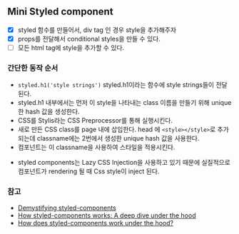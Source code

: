 ## Mini Styled component

- [x] styled 함수를 만들어서, div tag 인 경우 style을 추가해주자
- [x] props를 전달해서 conditional styles을 만들 수 있다.
- [ ] 모든 html tag에 style을 추가할 수 있다.

### 간단한 동작 순서

- `styled.h1('style strings')` styled.h1이라는 함수에 style strings들이 전달된다.
- styled.h1 내부에서는 먼저 이 style을 나타내는 class 이름을 만들기 위해 unique한 hash 값을 생성한다.
- CSS를 Stylis라는 CSS Preprocessor를 통해 실행시킨다.
- 새로 만든 CSS class를 page 내에 삽입한다. head 에 `<style></style>`로 추가되는데 classname에는 2번에서 생성한 unique hash 값을 사용한다.
- 컴포넌트는 이 classname을 사용하여 스타일을 적용시킨다.

* styled components는 Lazy CSS Injection을 사용하고 있기 때문에 실질적으로 컴포넌트가 rendering 될 때 Css style이 inject 된다.

### 참고

- [Demystifying styled-components](https://www.joshwcomeau.com/react/demystifying-styled-components/?ck_subscriber_id=887763118)
- [How styled-components works: A deep dive under the hood](https://medium.com/styled-components/how-styled-components-works-618a69970421)
- [How does styled-components work under the hood?](https://medium.com/@_jmoller/how-does-styled-components-work-under-the-hood-28cb035d48c6)
